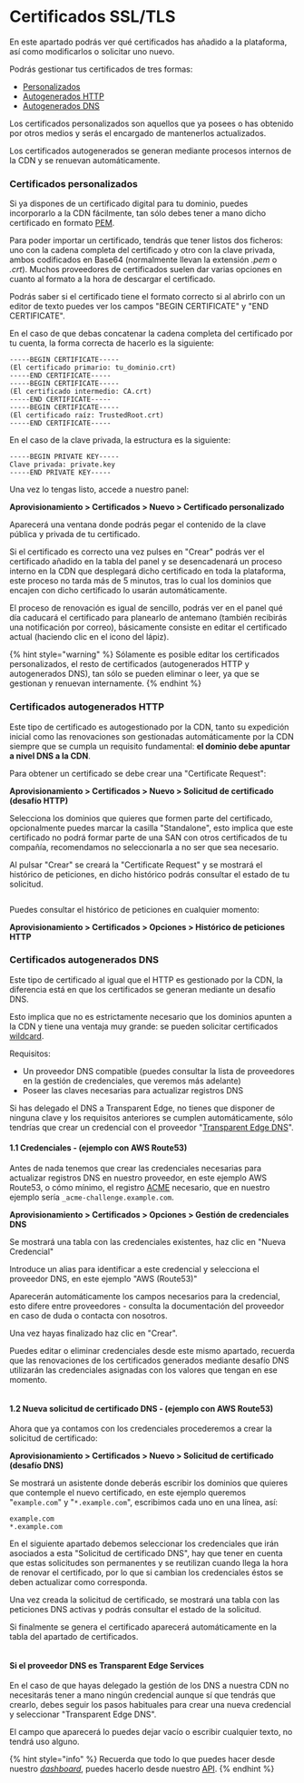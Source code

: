 # Certificados SSL/TLS

En este apartado podrás ver qué certificados has añadido a la plataforma, así como modificarlos o solicitar uno nuevo.

Podrás gestionar tus certificados de tres formas:

* [Personalizados](ssl.md#certificados-personalizados)
* [Autogenerados HTTP](ssl.md#certificados-autogenerados-http)
* [Autogenerados DNS](ssl.md#certificados-autogenerados-dns)

Los certificados personalizados son aquellos que ya posees o has obtenido por otros medios y serás el encargado de mantenerlos actualizados.

Los certificados autogenerados se generan mediante procesos internos de la CDN y se renuevan automáticamente.

### Certificados personalizados

Si ya dispones de un certificado digital para tu dominio, puedes incorporarlo a la CDN fácilmente, tan sólo debes tener a mano dicho certificado en formato [PEM](https://es.wikipedia.org/wiki/X.509#Extensiones\_de\_archivo\_de\_certificados).

Para poder importar un certificado, tendrás que tener listos dos ficheros: uno con la cadena completa del certificado y otro con la clave privada, ambos codificados en Base64 (normalmente llevan la extensión _.pem_ o _.crt_). Muchos proveedores de certificados suelen dar varias opciones en cuanto al formato a la hora de descargar el certificado.

Podrás saber si el certificado tiene el formato correcto si al abrirlo con un editor de texto puedes ver los campos "BEGIN CERTIFICATE" y "END CERTIFICATE".

En el caso de que debas concatenar la cadena completa del certificado por tu cuenta, la forma correcta de hacerlo es la siguiente:

```
-----BEGIN CERTIFICATE-----
(El certificado primario: tu_dominio.crt)
-----END CERTIFICATE-----
-----BEGIN CERTIFICATE-----
(El certificado intermedio: CA.crt)
-----END CERTIFICATE-----
-----BEGIN CERTIFICATE-----
(El certificado raíz: TrustedRoot.crt)
-----END CERTIFICATE-----
```

En el caso de la clave privada, la estructura es la siguiente:

```
-----BEGIN PRIVATE KEY-----
Clave privada: private.key
-----END PRIVATE KEY-----
```

Una vez lo tengas listo, accede a nuestro panel:

**Aprovisionamiento > Certificados > Nuevo > Certificado personalizado**

Aparecerá una ventana donde podrás pegar el contenido de la clave pública y privada de tu certificado.

Si el certificado es correcto una vez pulses en "Crear" podrás ver el certificado añadido en la tabla del panel y se desencadenará un proceso interno en la CDN que desplegará dicho certificado en toda la plataforma, este proceso no tarda más de 5 minutos, tras lo cual los dominios que encajen con dicho certificado lo usarán automáticamente.

El proceso de renovación es igual de sencillo, podrás ver en el panel qué día caducará el certificado para planearlo de antemano (también recibirás una notificación por correo), básicamente consiste en editar el certificado actual (haciendo clic en el icono del lápiz).

{% hint style="warning" %}
Sólamente es posible editar los certificados personalizados, el resto de certificados (autogenerados HTTP y autogenerados DNS), tan sólo se pueden eliminar o leer, ya que se gestionan y renuevan internamente.
{% endhint %}

### Certificados autogenerados HTTP

Este tipo de certificado es autogestionado por la CDN, tanto su expedición inicial como las renovaciones son gestionadas automáticamente por la CDN siempre que se cumpla un requisito fundamental: **el dominio debe apuntar a nivel DNS a la CDN**.

Para obtener un certificado se debe crear una "Certificate Request":

**Aprovisionamiento > Certificados > Nuevo > Solicitud de certificado (desafío HTTP)**

Selecciona los dominios que quieres que formen parte del certificado, opcionalmente puedes marcar la casilla "Standalone", esto implica que este certificado no podrá formar parte de una SAN con otros certificados de tu compañía, recomendamos no seleccionarla a no ser que sea necesario.

Al pulsar "Crear" se creará la "Certificate Request" y se mostrará el histórico de peticiones,  en dicho histórico podrás consultar el estado de tu solicitud.

<figure><img src="../../../.gitbook/assets/image (6).png" alt=""><figcaption></figcaption></figure>

Puedes consultar el histórico de peticiones en cualquier momento:

**Aprovisionamiento > Certificados > Opciones > Histórico de peticiones HTTP**

### Certificados autogenerados DNS

Este tipo de certificado al igual que el HTTP es gestionado por la CDN, la diferencia está en que los certificados se generan mediante un desafío DNS.

Esto implica que no es estrictamente necesario que los dominios apunten a la CDN y tiene una ventaja muy grande: se pueden solicitar certificados [wildcard](https://en.wikipedia.org/wiki/Wildcard\_certificate).

Requisitos:

* Un proveedor DNS compatible (puedes consultar la lista de proveedores en la gestión de credenciales, que veremos más adelante)
* Poseer las claves necesarias para actualizar registros DNS

Si has delegado el DNS a Transparent Edge, no tienes que disponer de ninguna clave y los requisitos anteriores se cumplen automáticamente, sólo tendrías que crear un credencial con el proveedor "[Transparent Edge DNS](ssl.md#si-el-proveedor-dns-es-transparent-edge-services)".

#### 1.1 Credenciales - (ejemplo con AWS Route53)

Antes de nada tenemos que crear las credenciales necesarias para actualizar registros DNS en nuestro proveedor, en este ejemplo AWS Route53, o cómo mínimo, el registro [ACME](https://en.wikipedia.org/wiki/Automatic\_Certificate\_Management\_Environment) necesario, que en nuestro ejemplo sería `_acme-challenge.example.com`.

**Aprovisionamiento > Certificados > Opciones > Gestión de credenciales DNS**

Se mostrará una tabla con las credenciales existentes, haz clic en "Nueva Credencial"

Introduce un alias para identificar a este credencial y selecciona el proveedor DNS, en este ejemplo "AWS (Route53)"

Aparecerán automáticamente los campos necesarios para la credencial, esto difere entre proveedores - consulta la documentación del proveedor en caso de duda o contacta con nosotros.

Una vez hayas finalizado haz clic en "Crear".

Puedes editar o eliminar credenciales desde este mismo apartado, recuerda que las renovaciones de los certificados generados mediante desafío DNS utilizarán las credenciales asignadas con los valores que tengan en ese momento.

<figure><img src="../../../.gitbook/assets/image (22).png" alt=""><figcaption></figcaption></figure>

#### 1.2 Nueva solicitud de certificado DNS - (ejemplo con AWS Route53)

Ahora que ya contamos con los credenciales procederemos a crear la solicitud de certificado:

**Aprovisionamiento > Certificados > Nuevo > Solicitud de certificado (desafío DNS)**

Se mostrará un asistente donde deberás escribir los dominios que quieres que contemple el nuevo certificado, en este ejemplo queremos "`example.com`" y "`*.example.com`", escribimos cada uno en una línea, así:

```
example.com
*.example.com
```

En el siguiente apartado debemos seleccionar los credenciales que irán asociados a esta "Solicitud de certificado DNS", hay que tener en cuenta que estas solicitudes son permanentes y se reutilizan cuando llega la hora de renovar el certificado, por lo que si cambian los credenciales éstos se deben actualizar como corresponda.

Una vez creada la solicitud de certificado, se mostrará una tabla con las peticiones DNS activas y podrás consultar el estado de la solicitud.

Si finalmente se genera el certificado aparecerá automáticamente en la tabla del apartado de certificados.

<figure><img src="../../../.gitbook/assets/image (65).png" alt=""><figcaption></figcaption></figure>

#### Si el proveedor DNS es Transparent Edge Services

En el caso de que hayas delegado la gestión de los DNS a nuestra CDN no necesitarás tener a mano ningún credencial aunque sí que tendrás que crearlo, debes seguir los pasos habituales para crear una nueva credencial y seleccionar "Transparent Edge DNS".

El campo que aparecerá lo puedes dejar vacío o escribir cualquier texto, no tendrá uso alguno.



{% hint style="info" %}
Recuerda que todo lo que puedes hacer desde nuestro [_dashboard_](https://dashboard.transparetncdn.com), puedes hacerlo desde nuestro [API](../../faq/glosario/api.md).
{% endhint %}
